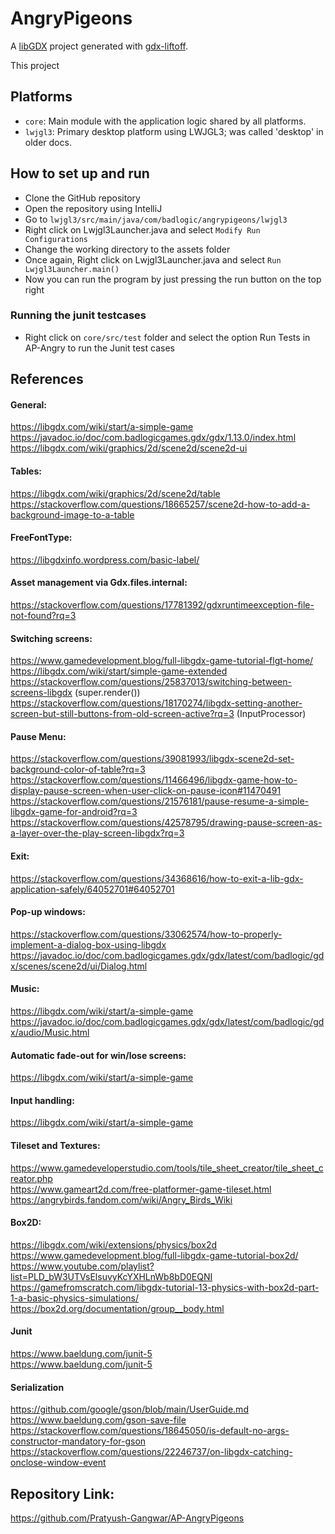 # AngryPigeons

A [libGDX](https://libgdx.com/) project generated with [gdx-liftoff](https://github.com/libgdx/gdx-liftoff).

This project 

## Platforms

- `core`: Main module with the application logic shared by all platforms.
- `lwjgl3`: Primary desktop platform using LWJGL3; was called 'desktop' in older docs.

## How to set up and run
- Clone the GitHub repository
- Open the repository using IntelliJ
- Go to `lwjgl3/src/main/java/com/badlogic/angrypigeons/lwjgl3`
- Right click on Lwjgl3Launcher.java and select `Modify Run Configurations`
- Change the working directory to the assets folder
- Once again, Right click on Lwjgl3Launcher.java and select `Run Lwjgl3Launcher.main()`
- Now you can run the program by just pressing the run button on the top right

### Running the junit testcases
- Right click on `core/src/test` folder and select the option Run Tests in AP-Angry to run the Junit test cases

## References
#### General:
https://libgdx.com/wiki/start/a-simple-game</br>
https://javadoc.io/doc/com.badlogicgames.gdx/gdx/1.13.0/index.html</br>
https://libgdx.com/wiki/graphics/2d/scene2d/scene2d-ui</br>

#### Tables:
https://libgdx.com/wiki/graphics/2d/scene2d/table</br>
https://stackoverflow.com/questions/18665257/scene2d-how-to-add-a-background-image-to-a-table</br>

#### FreeFontType: 
https://libgdxinfo.wordpress.com/basic-label/</br>

#### Asset management via Gdx.files.internal:
https://stackoverflow.com/questions/17781392/gdxruntimeexception-file-not-found?rq=3</br>

#### Switching screens:
https://www.gamedevelopment.blog/full-libgdx-game-tutorial-flgt-home/</br>
https://libgdx.com/wiki/start/simple-game-extended</br>
https://stackoverflow.com/questions/25837013/switching-between-screens-libgdx (super.render())</br>
https://stackoverflow.com/questions/18170274/libgdx-setting-another-screen-but-still-buttons-from-old-screen-active?rq=3 (InputProcessor)</br>

#### Pause Menu:
https://stackoverflow.com/questions/39081993/libgdx-scene2d-set-background-color-of-table?rq=3</br>
https://stackoverflow.com/questions/11466496/libgdx-game-how-to-display-pause-screen-when-user-click-on-pause-icon#11470491</br>
https://stackoverflow.com/questions/21576181/pause-resume-a-simple-libgdx-game-for-android?rq=3</br>
https://stackoverflow.com/questions/42578795/drawing-pause-screen-as-a-layer-over-the-play-screen-libgdx?rq=3</br>

#### Exit:
https://stackoverflow.com/questions/34368616/how-to-exit-a-lib-gdx-application-safely/64052701#64052701</br>

#### Pop-up windows:
https://stackoverflow.com/questions/33062574/how-to-properly-implement-a-dialog-box-using-libgdx</br>
https://javadoc.io/doc/com.badlogicgames.gdx/gdx/latest/com/badlogic/gdx/scenes/scene2d/ui/Dialog.html</br>

#### Music:
https://libgdx.com/wiki/start/a-simple-game</br>
https://javadoc.io/doc/com.badlogicgames.gdx/gdx/latest/com/badlogic/gdx/audio/Music.html</br>

#### Automatic fade-out for win/lose screens:
https://libgdx.com/wiki/start/a-simple-game</br>

#### Input handling:
https://libgdx.com/wiki/start/a-simple-game</br>

#### Tileset and Textures:
https://www.gamedeveloperstudio.com/tools/tile_sheet_creator/tile_sheet_creator.php</br>
https://www.gameart2d.com/free-platformer-game-tileset.html</br>
https://angrybirds.fandom.com/wiki/Angry_Birds_Wiki</br>


#### Box2D:
https://libgdx.com/wiki/extensions/physics/box2d</br>
https://www.gamedevelopment.blog/full-libgdx-game-tutorial-box2d/</br>
https://www.youtube.com/playlist?list=PLD_bW3UTVsElsuvyKcYXHLnWb8bD0EQNI</br>
https://gamefromscratch.com/libgdx-tutorial-13-physics-with-box2d-part-1-a-basic-physics-simulations/</br>
https://box2d.org/documentation/group__body.html

#### Junit
https://www.baeldung.com/junit-5</br>
https://www.baeldung.com/junit-5</br>

#### Serialization
https://github.com/google/gson/blob/main/UserGuide.md</br>
https://www.baeldung.com/gson-save-file</br>
https://stackoverflow.com/questions/18645050/is-default-no-args-constructor-mandatory-for-gson</br>
https://stackoverflow.com/questions/22246737/on-libgdx-catching-onclose-window-event</br>

## Repository Link:
https://github.com/Pratyush-Gangwar/AP-AngryPigeons</br>
